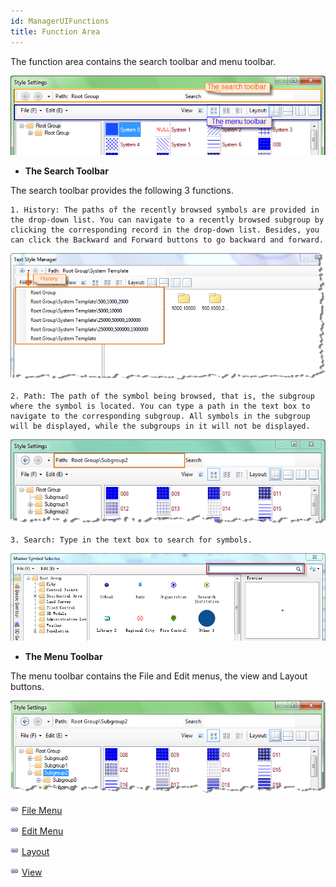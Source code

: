 ```yaml
---
id: ManagerUIFunctions
title: Function Area  
---  
```



The function area contains the search toolbar and menu toolbar.

![](img-en/ManagerUIFunctions.png)  
  
  * **The Search Toolbar**

The search toolbar provides the following 3 functions.

    1. History: The paths of the recently browsed symbols are provided in the drop-down list. You can navigate to a recently browsed subgroup by clicking the corresponding record in the drop-down list. Besides, you can click the Backward and Forward buttons to go backward and forward.

![](img-en/HistoryRecords.png)  

    2. Path: The path of the symbol being browsed, that is, the subgroup where the symbol is located. You can type a path in the text box to navigate to the corresponding subgroup. All symbols in the subgroup will be displayed, while the subgroups in it will not be displayed.

![](img-en/SymDirectory.png)  

    3. Search: Type in the text box to search for symbols.
![](img-en/searchtool.png)  

  * **The Menu Toolbar**

The menu toolbar contains the File and Edit menus, the view and Layout buttons.

![](img-en/MenuandTool.png)  

  
![](../../img/smalltitle.png)  [File Menu](SymManagerFile.htm)

![](../../img/smalltitle.png)  [Edit Menu](SymManagerEdit.htm)

![](../../img/smalltitle.png)  [Layout](SymManagerLayout.htm)

![](../../img/smalltitle.png)  [View](SymManagerDisplay.htm)